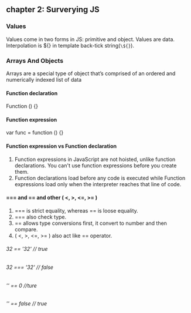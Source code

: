 ## chapter 2: Surverying JS

### Values

Values come in two forms in JS: primitive and object. Values are data.
Interpolation is ${} in template back-tick string(`\${}`).

### Arrays And Objects

Arrays are a special type of object that’s
comprised of an ordered and numerically indexed list of data

#### Function declaration

Function () {}

#### Function expression

var func = function () {}

#### Function expression vs Function declaration

1. Function expressions in JavaScript are not hoisted, unlike function declarations. You can't use function expressions before you create them.
2. Function declarations load before any code is executed while Function expressions load only when the interpreter reaches that line of code.

#### === and == and other ( <, >, <=, >= )

1. === is strict equality, whereas == is loose equality.
2. === also check type.
3. == allows type conversions first, it convert to number and then compare.
4. ( <, >, <=, >= ) also act like == operator.

###### 32 == '32' // true

###### 32 === '32' // false

###### '' == 0 //ture

###### '' == false // true

